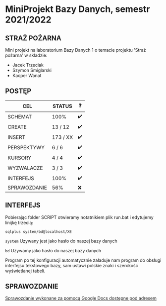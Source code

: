 # MiniProjekt Bazy Danych, semestr 2021/2022
## STRAŻ POŻARNA
Mini projekt na laboratorium Bazy Danych 1 o temacie projektu 'Straż pożarna' w składzie:

- Jacek Trzeciak
- Szymon Śmiglarski
- Kacper Wanat

## POSTĘP
| CEL | STATUS | ❓ |
| ------ | ------ | ------ |
| SCHEMAT | 100% | ✔️ |
| CREATE | 13 / 12 | ✔️ |
| INSERT | 173 / XX | ✔️ |
| PERSPEKTYWY | 6 / 6 | ✔️ |
| KURSORY | 4 / 4 | ✔️ |
| WYZWALACZE | 3 / 3 | ✔️ |
| INTERFEJS | 100% | ✔️ |
| SPRAWOZDANIE | 56% | ❌ |

## INTERFEJS
Pobierając folder SCRIPT otwieramy notatnikiem plik run.bat i edytujemy linijkę trzecią:
```
sqlplus system/bd@localhost/XE
```
```system``` Uzywany jest jako hasło do naszej bazy danych

```bd``` Używamy jako hasło do naszej bazy danych

Program po tej konfiguracji automatycznie załaduje nam program do obsługi interfejsu tekstowego bazy, sam ustawi polskie znaki i szerokość wyświetlanej tabeli.

## SPRAWOZDANIE
[Sprawozdanie wykonane za pomocą Google Docs dostępne pod adresem](https://docs.google.com/document/d/1XcoI_pxX_Y333Jj1p_CGyhO-n63axE0nCOTYTN7aZMc/edit?usp=sharing "Google Docs")
